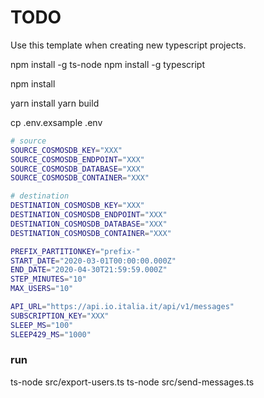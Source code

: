 # TODO

Use this template when creating new typescript projects.

npm install -g ts-node
npm install -g typescript

npm install

yarn install
yarn build

cp .env.exsample .env

```bash
# source
SOURCE_COSMOSDB_KEY="XXX"
SOURCE_COSMOSDB_ENDPOINT="XXX"
SOURCE_COSMOSDB_DATABASE="XXX"
SOURCE_COSMOSDB_CONTAINER="XXX"

# destination
DESTINATION_COSMOSDB_KEY="XXX"
DESTINATION_COSMOSDB_ENDPOINT="XXX"
DESTINATION_COSMOSDB_DATABASE="XXX"
DESTINATION_COSMOSDB_CONTAINER="XXX"

PREFIX_PARTITIONKEY="prefix-"
START_DATE="2020-03-01T00:00:00.000Z"
END_DATE="2020-04-30T21:59:59.000Z"
STEP_MINUTES="10"
MAX_USERS="10"

API_URL="https://api.io.italia.it/api/v1/messages"
SUBSCRIPTION_KEY="XXX"
SLEEP_MS="100"
SLEEP429_MS="1000"
```

### run 

ts-node src/export-users.ts
ts-node src/send-messages.ts

